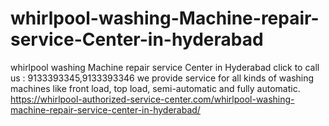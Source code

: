 # whirlpool-washing-Machine-repair-service-Center-in-hyderabad
whirlpool washing Machine repair service Center in Hyderabad click to call us : 9133393345,9133393346 we provide service for all kinds of washing machines like front load, top load, semi-automatic and fully automatic. https://whirlpool-authorized-service-center.com/whirlpool-washing-machine-repair-service-center-in-hyderabad/
